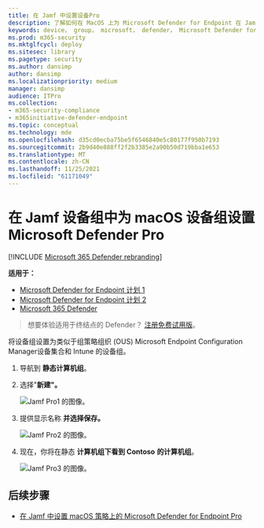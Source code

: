 ```yaml
---
title: 在 Jamf 中设置设备Pro
description: 了解如何在 MacOS 上为 Microsoft Defender for Endpoint 在 Jamf Pro设置设备组
keywords: device， group， microsoft， defender， Microsoft Defender for Endpoint， mac， 安装， 部署， 卸载， intune， jamfpro， macos， catalina， mojave， high sierra
ms.prod: m365-security
ms.mktglfcycl: deploy
ms.sitesec: library
ms.pagetype: security
ms.author: dansimp
author: dansimp
ms.localizationpriority: medium
manager: dansimp
audience: ITPro
ms.collection:
- m365-security-compliance
- m365initiative-defender-endpoint
ms.topic: conceptual
ms.technology: mde
ms.openlocfilehash: d35cd0ecba75be5f6546840e5c80177f950b7193
ms.sourcegitcommit: 2b9d40e888ff2f2b3385e2a90b50d719bba1e653
ms.translationtype: MT
ms.contentlocale: zh-CN
ms.lasthandoff: 11/25/2021
ms.locfileid: "61171049"
---
```

# <a name="set-up-microsoft-defender-for-endpoint-on-macos-device-groups-in-jamf-pro"></a>在 Jamf 设备组中为 macOS 设备组设置 Microsoft Defender Pro

[!INCLUDE [Microsoft 365 Defender rebranding](../../includes/microsoft-defender.md)]

**适用于：**
- [Microsoft Defender for Endpoint 计划 1](https://go.microsoft.com/fwlink/p/?linkid=2154037)
- [Microsoft Defender for Endpoint 计划 2](https://go.microsoft.com/fwlink/p/?linkid=2154037)
- [Microsoft 365 Defender](https://go.microsoft.com/fwlink/?linkid=2118804)

> 想要体验适用于终结点的 Defender？ [注册免费试用版](https://signup.microsoft.com/create-account/signup?products=7f379fee-c4f9-4278-b0a1-e4c8c2fcdf7e&ru=https://aka.ms/MDEp2OpenTrial?ocid=docs-wdatp-investigateip-abovefoldlink)。

将设备组设置为类似于组策略组织 (OUS) Microsoft Endpoint Configuration Manager设备集合和 Intune 的设备组。

1. 导航到 **静态计算机组**。

2. 选择"**新建"。** 

    ![Jamf Pro1 的图像。](images/jamf-pro-static-group.png)

3. 提供显示名称 **并选择保存。**

    ![Jamf Pro2 的图像。](images/jamfpro-machine-group.png)

4. 现在，你将在静态 **计算机组下看到 Contoso** **的计算机组**。

    ![Jamf Pro3 的图像。](images/contoso-machine-group.png)

## <a name="next-step"></a>后续步骤
- [在 Jamf 中设置 macOS 策略上的 Microsoft Defender for Endpoint Pro](mac-jamfpro-policies.md)
